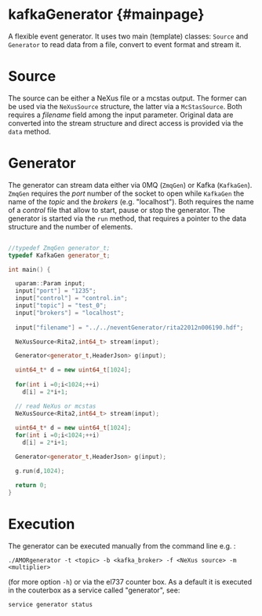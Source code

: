 kafkaGenerator                  {#mainpage}
==============

A flexible event generator. It uses two main (template) classes: ``Source``
and ``Generator`` to read data from a file, convert to event format and stream
it.

Source
====

The source can be either a NeXus file or a mcstas output. The former can be used
via the ``NeXusSource`` structure, the latter via a ``McStasSource``. Both
requires a *filename* field among the input parameter. Original data are
converted into the stream structure and direct access is provided via the
``data`` method.

Generator
======

The generator can stream data either via 0MQ (``ZmqGen``) or Kafka
(``KafkaGen``). ``ZmqGen`` requires the *port* number of the socket to open
while ``KafkaGen`` the name of the *topic* and the *brokers*
(e.g. "localhost"). Both requires the name of a *control* file that allow to
start, pause or stop the generator.  The generator is started via the ``run``
method, that requires a pointer to the data structure and the number of
elements.


``` cpp

//typedef ZmqGen generator_t;
typedef KafkaGen generator_t;

int main() {

  uparam::Param input;
  input["port"] = "1235";
  input["control"] = "control.in";
  input["topic"] = "test_0";
  input["brokers"] = "localhost";
  
  input["filename"] = "../../neventGenerator/rita22012n006190.hdf";

  NeXusSource<Rita2,int64_t> stream(input);

  Generator<generator_t,HeaderJson> g(input);

  uint64_t* d = new uint64_t[1024];
  
  for(int i =0;i<1024;++i)
    d[i] = 2*i+1;

  // read NeXus or mcstas
  NeXusSource<Rita2,int64_t> stream(input);
  
  uint64_t* d = new uint64_t[1024];
  for(int i =0;i<1024;++i)
    d[i] = 2*i+1;

  Generator<generator_t,HeaderJson> g(input);

  g.run(d,1024);

  return 0;
}
```

Execution
======

The generator can be executed manually from the command line e.g. :

```
./AMORgenerator -t <topic> -b <kafka_broker> -f <NeXus source> -m <multiplier>
```

(for more option ```-h```) or via the el737 counter box. As a default it is executed in the couterbox as a service called "generator", see:
```
service generator status
```
